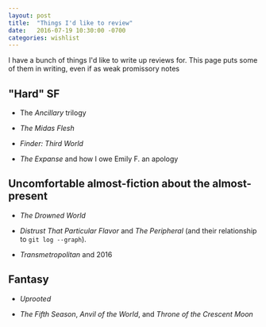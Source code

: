 ```yaml
---
layout: post
title:  "Things I'd like to review"
date:   2016-07-19 10:30:00 -0700
categories: wishlist
---
```


I have a bunch of things I'd like to write up reviews for. This page
puts some of them in writing, even if as weak promissory notes

"Hard" SF
---------

- The *Ancillary* trilogy

- *The Midas Flesh*

- *Finder: Third World*

- *The Expanse* and how I owe Emily F. an apology


Uncomfortable almost-fiction about the almost-present
-----------------------------------------------------

- *The Drowned World*

- *Distrust That Particular Flavor* and *The Peripheral* (and their
   relationship to `git log --graph`).

- *Transmetropolitan* and 2016

Fantasy
-------

- *Uprooted*

- *The Fifth Season*, *Anvil of the World*, and *Throne of the Crescent Moon*